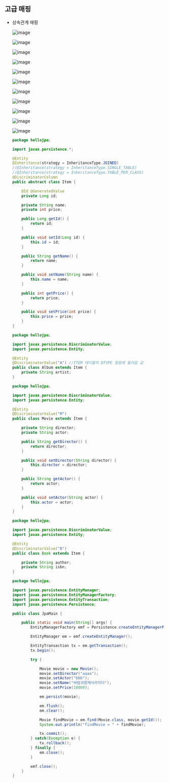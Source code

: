 ## **고급 매핑**
  * 상속관계 매핑
    
    ![image](https://user-images.githubusercontent.com/79301439/173050347-8b7f31ae-3bf1-457b-89e5-eb4b41d286fc.png)
    
    ![image](https://user-images.githubusercontent.com/79301439/173050966-d475f36b-2c9e-4e4b-a4b6-fad6b941ee59.png)
    
    ![image](https://user-images.githubusercontent.com/79301439/173050387-8784ceba-f8db-47a7-9162-5a94df38638f.png)
    
    ![image](https://user-images.githubusercontent.com/79301439/173050442-84df1168-4e94-480e-8db5-9e023f91aa66.png)
    
    ![image](https://user-images.githubusercontent.com/79301439/173050493-16c80d0e-a3c1-4645-aaeb-b319c2e02661.png)
    
    ![image](https://user-images.githubusercontent.com/79301439/173050527-65267da4-14e7-4973-a3ef-70805b18665d.png)
    
    ![image](https://user-images.githubusercontent.com/79301439/173050606-2b4afd61-2d8c-47e1-bd8c-5e8141f099ce.png)
    
    ![image](https://user-images.githubusercontent.com/79301439/173050759-12caf411-4fa8-4019-b29a-d000c78e716f.png)
    
    ![image](https://user-images.githubusercontent.com/79301439/173050790-678a3164-a346-4717-a5ae-8845f4fd6b74.png)
    
    ![image](https://user-images.githubusercontent.com/79301439/173050813-303ed314-16f6-45d2-9147-08d9888ca3f2.png)
    
    ![image](https://user-images.githubusercontent.com/79301439/173050839-f38bec11-a67a-44ba-9f9c-36313b139be2.png)
    
    ```java
    package hellojpa;

    import javax.persistence.*;

    @Entity
    @Inheritance(strategy = InheritanceType.JOINED)
    //@Inheritance(strategy = InheritanceType.SINGLE_TABLE)
    //@Inheritance(strategy = InheritanceType.TABLE_PER_CLASS)
    @DiscriminatorColumn
    public abstract class Item {

        @Id @GeneratedValue
        private Long id;

        private String name;
        private int price;

        public Long getId() {
            return id;
        }

        public void setId(Long id) {
            this.id = id;
        }

        public String getName() {
            return name;
        }

        public void setName(String name) {
            this.name = name;
        }

        public int getPrice() {
            return price;
        }

        public void setPrice(int price) {
            this.price = price;
        }
    }
    ```
    
    ```java
    package hellojpa;

    import javax.persistence.DiscriminatorValue;
    import javax.persistence.Entity;

    @Entity
    @DiscriminatorValue("A") //ITEM 테이블의 DTYPE 컬럼에 들어갈 값
    public class Album extends Item {
        private String artist;
    }
    ```
    
    ```java
    package hellojpa;

    import javax.persistence.DiscriminatorValue;
    import javax.persistence.Entity;

    @Entity
    @DiscriminatorValue("M")
    public class Movie extends Item {

        private String director;
        private String actor;

        public String getDirector() {
            return director;
        }

        public void setDirector(String director) {
            this.director = director;
        }

        public String getActor() {
            return actor;
        }

        public void setActor(String actor) {
            this.actor = actor;
        }
    }
    ```
    
    ```java
    package hellojpa;

    import javax.persistence.DiscriminatorValue;
    import javax.persistence.Entity;

    @Entity
    @DiscriminatorValue("B")
    public class Book extends Item {

        private String author;
        private String isbn;
    }
    ```
    
    ```java
    package hellojpa;

    import javax.persistence.EntityManager;
    import javax.persistence.EntityManagerFactory;
    import javax.persistence.EntityTransaction;
    import javax.persistence.Persistence;

    public class JpaMain {

        public static void main(String[] args) {
            EntityManagerFactory emf = Persistence.createEntityManagerFactory("hello");

            EntityManager em = emf.createEntityManager();

            EntityTransaction tx = em.getTransaction();
            tx.begin();

            try {

                Movie movie = new Movie();
                movie.setDirector("aaaa");
                movie.setActor("bbb");
                movie.setName("바람과함께사라지다");
                movie.setPrice(10000);

                em.persist(movie);

                em.flush();
                em.clear();

                Movie findMovie = em.find(Movie.class, movie.getId());
                System.out.println("findMovie = " + findMovie);

                tx.commit();
            } catch(Exception e) {
                tx.rollback();
            } finally {
                em.close();
            }

            emf.close();
        }
    }
    ```
